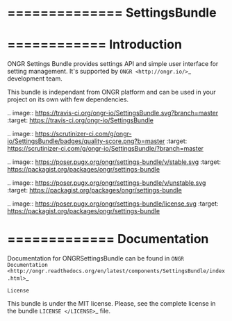 ==============
SettingsBundle
==============

============
Introduction
============

ONGR Settings Bundle provides settings API and simple user interface for setting management.
It's supported by `ONGR <http://ongr.io/>`_ development team.

This bundle is independant from ONGR platform and can be used in your project on its own with few dependencies.


.. image:: https://travis-ci.org/ongr-io/SettingsBundle.svg?branch=master
    :target: https://travis-ci.org/ongr-io/SettingsBundle

.. image:: https://scrutinizer-ci.com/g/ongr-io/SettingsBundle/badges/quality-score.png?b=master
    :target: https://scrutinizer-ci.com/g/ongr-io/SettingsBundle/?branch=master

.. image:: https://poser.pugx.org/ongr/settings-bundle/v/stable.svg
    :target: https://packagist.org/packages/ongr/settings-bundle

.. image:: https://poser.pugx.org/ongr/settings-bundle/v/unstable.svg
    :target: https://packagist.org/packages/ongr/settings-bundle

.. image:: https://poser.pugx.org/ongr/settings-bundle/license.svg
    :target: https://packagist.org/packages/ongr/settings-bundle

=============
Documentation
=============

Documentation for ONGRSettingsBundle can be found in `ONGR Documentation <http://ongr.readthedocs.org/en/latest/components/SettingsBundle/index.html>`_

~~~~~~~
License
~~~~~~~

This bundle is under the MIT license. Please, see the complete license in the bundle `LICENSE </LICENSE>`_ file.
